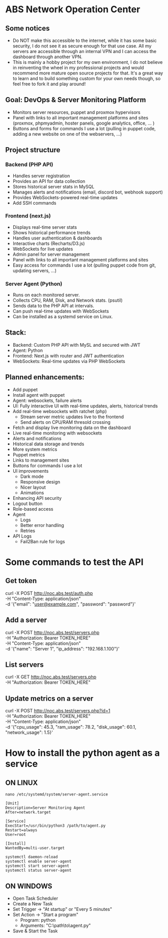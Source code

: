 # ABS Network Operation Center
## Some notices
  - Do NOT make this accessible to the internet, while it has some basic security, I do not see it as secure
  enough for that use case. All my servers are accessible through an internal VPN and I can access the dashboard
  through another VPN.
  - This is mainly a hobby project for my own environment, I do not believe in reinventing the wheel in my
  professional projects and would recommend more mature open source projects for that. It's a great way to learn and to
  build something custom for your own needs though, so feel free to fork it and play around!
## Goal: DevOps & Server Monitoring Platform
  - Monitors server resources, puppet and proxmox hypervisors
  - Panel with links to all important management platforms and sites (proxmox, phpmyadmin, hoster panels, google analytics, office, ... )
  - Buttons and forms for commands I use a lot (pulling in puppet code, adding a new website on one of the webservers, ...)
## Project structure
### Backend (PHP API)
- Handles server registration
- Provides an API for data collection
- Stores historical server stats in MySQL
- Manages alerts and notifications (email, discord bot, webhook support)
- Provides WebSockets-powered real-time updates
- Add SSH commands
### Frontend (next.js)
- Displays real-time server stats
- Shows historical performance trends
- Handles user authentication & dashboards
- Interactive charts (Recharts/D3.js)
- WebSockets for live updates
- Admin panel for server management
- Panel with links to all important management platforms and sites
- Easy access for commands I use a lot (pulling puppet code from git, updating servers, ...)
### Server Agent (Python)
- Runs on each monitored server.
- Collects CPU, RAM, Disk, and Network stats. (psutil)
- Sends data to the PHP API at intervals.
- Can push real-time updates with WebSockets
- Can be installed as a systemd service on Linux.
## Stack:
  - Backend: Custom PHP API with MySL and secured with JWT
  - Agent: Python
  - Frontend: Next.js with router and JWT authentication
  - WebSockets: Real-time updates via PHP WebSockets
## Planned enhancements:
  - Add puppet
  - Install agent with puppet
  - Agent: websockets, failure alerts
  - UI: Fully interactive UI with real-time updates, alerts, historical trends
  - Add real-time websockets with ratchet (php)
    - Stream server metric updates live to the frontend
    - Send alerts on CPU/RAM thresold crossing
  - Fetch and display live monitoring data on the dashboard
  - Live real-time monitoring with websockets
  - Alerts and notifications
  - Historical data storage and trends
  - More system metrics
  - Puppet metrics
  - Links to management sites
  - Buttons for commands I use a lot
  - UI improvements
    - Dark mode
    - Responsive design
    - Nicer layout
    - Animations
  - Enhancing API security
  - Logout button
  - Role-based access
  - Agent
    - Logs
    - Better error handling
    - Retries
  - API Logs
    - Fail2Ban rule for logs

# Some commands to test the API
## Get token
curl -X POST http://noc.abs.test/auth.php \
     -H "Content-Type: application/json" \
     -d '{"email": "user@example.com", "password": "password"}'
## Add a server
curl -X POST http://noc.abs.test/servers.php \
     -H "Authorization: Bearer TOKEN_HERE" \
     -H "Content-Type: application/json" \
     -d '{"name": "Server 1", "ip_address": "192.168.1.100"}'
## List servers
curl -X GET http://noc.abs.test/servers.php \
     -H "Authorization: Bearer TOKEN_HERE"
## Update metrics on a server
curl -X POST http://noc.abs.test/servers.php?id=1 \
     -H "Authorization: Bearer TOKEN_HERE" \
     -H "Content-Type: application/json" \
     -d '{"cpu_usage": 45.3, "ram_usage": 78.2, "disk_usage": 60.1, "network_usage": 1.5}'     

# How to install the python agent as a service
## ON LINUX
`nano /etc/systemd/system/server-agent.service`
```
[Unit]
Description=Server Monitoring Agent
After=network.target

[Service]
ExecStart=/usr/bin/python3 /path/to/agent.py
Restart=always
User=root

[Install]
WantedBy=multi-user.target
```

`systemctl daemon-reload`  
`systemctl enable server-agent`  
`systemctl start server-agent`  
`systemctl status server-agent`  

## ON WINDOWS
- Open Task Scheduler
- Create a New Task
- Set Trigger → "At startup" or "Every 5 minutes"
- Set Action → "Start a program"
  - Program: python
  - Arguments: "C:\path\to\agent.py"
- Save & Start the Task
